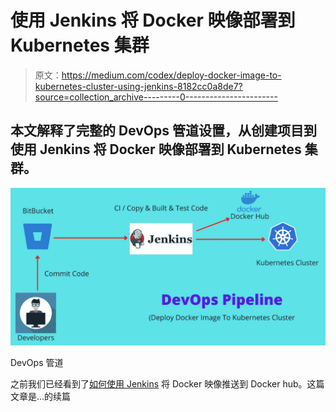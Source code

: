 # 使用 Jenkins 将 Docker 映像部署到 Kubernetes 集群

> 原文：<https://medium.com/codex/deploy-docker-image-to-kubernetes-cluster-using-jenkins-8182cc0a8de7?source=collection_archive---------0----------------------->

## 本文解释了完整的 DevOps 管道设置，从创建项目到使用 Jenkins 将 Docker 映像部署到 Kubernetes 集群。

![](img/721cfcd7eeddea6b9d501b89fc18d149.png)

DevOps 管道

之前我们已经看到了[如何使用 Jenkins](/codex/how-to-push-a-docker-image-to-docker-hub-using-jenkins-487fb1fcbe25) 将 Docker 映像推送到 Docker hub。这篇文章是…的续篇